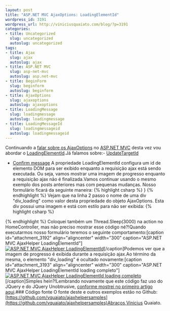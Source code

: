 ```yaml
--- 
layout: post
title: "ASP.NET MVC AjaxOptions: LoadingElementId"
wordpress_id: 3191
wordpress_url: http://viniciusquaiato.com/blog/?p=3191
categories: 
- title: Uncategorized
  slug: uncategorized
  autoslug: uncategorized
tags: 
- title: Ajax
  slug: ajax
  autoslug: ajax
- title: ASP.NET MVC
  slug: asp-net-mvc
  autoslug: asp.net-mvc
- title: BeginForm
  slug: beginform
  autoslug: beginform
- title: AjaxOptions
  slug: ajaxoptions
  autoslug: ajaxoptions
- title: LoadingMessage
  slug: loadingmessage
  autoslug: loadingmessage
- title: LoadingMessageId
  slug: loadingmessageid
  autoslug: loadingmessageid
---
```

Continuando a [falar sobre os AjaxOptions](http://viniciusquaiato.com/blog/tag/ajaxoptions/) no [ASP.NET MVC](http://viniciusquaiato.com/blog/category/dotnet/asp-net-dotnet/asp-net-mvc/) desta vez vou abordar o [LoadingElementId](http://msdn.microsoft.com/en-us/library/system.web.mvc.ajax.ajaxoptions.loadingelementid.aspx).Já falamos sobre:- [UpdateTargetId](http://viniciusquaiato.com/blog/asp-net-mvc-ajaxoptions-updatetargetid/)
- [Confirm message](http://viniciusquaiato.com/blog/asp-net-mvc-ajaxoptions-confirm-message/)
A propriedade LoadingElementId configura um id de elemento DOM para ser exibido enquanto a requisição ajax está sendo executada. Ou seja, vamos mostrar uma imagem de progresso enquanto a requisição ajax não é finalizada.Vamos continuar usando o mesmo exemplo dos posts anteriores mas com pequenas mudanças. Nosso formulário ficará da seguinte maneira:
{% highlight csharp %}
}
{% endhighlight %}
Vejam que na linha 2 passo o nome de uma div "div_loading" como valor desta propriedade do objeto AjaxOptions. Esta div possui uma imagem e está com estilo para não ser exibida:
{% highlight csharp %}

{% endhighlight %}
Coloquei também um Thread.Sleep(3000) na action no HomeController, mas não preciso mostrar esse código né?!Quando executarmos nosso formulário teremos o seguinte comportamento:[caption id="attachment_3192" align="aligncenter" width="300" caption="ASP.NET MVC AjaxHelper LoadingElementId"][![ASP.NET MVC AjaxHelper LoadingElementId](http://viniciusquaiato.com/blog/wp-content/uploads/2011/02/Ajax-Helper-LoadingElementId-300x242.png "ASP.NET MVC AjaxHelper LoadingElementId")](http://viniciusquaiato.com/blog/wp-content/uploads/2011/02/Ajax-Helper-LoadingElementId.png)[/caption]Podemos ver que a imagem de progresso é exibida durante a requisição ajax.Ao término da mesma, o elemento "div_loading" é ocultado novamente:[caption id="attachment_3193" align="aligncenter" width="300" caption="ASP.NET MVC AjaxHelper LoadingElementId loading completo"][![ASP.NET MVC AjaxHelper LoadingElementId loading completo](http://viniciusquaiato.com/blog/wp-content/uploads/2011/02/Ajax-Helper-LoadingElementId-loading-completo-300x242.png "ASP.NET MVC AjaxHelper LoadingElementId loading completo")](http://viniciusquaiato.com/blog/wp-content/uploads/2011/02/Ajax-Helper-LoadingElementId-loading-completo.png)[/caption]Simples hein?!Lembrando novamente que este código faz uso do JQuery e do JQuery Unobtrusive, [conforme mostrei no primeiro artigo aqui](http://viniciusquaiato.com/blog/asp-net-mvc-ajaxoptions-updatetargetid/).### Código fonte
O fonte deste e outros exemplos estão no Github: [https://github.com/vquaiato/ajaxhelpersamples](https://github.com/vquaiato/ajaxhelpersamples)Abraços,Vinicius Quaiato.
